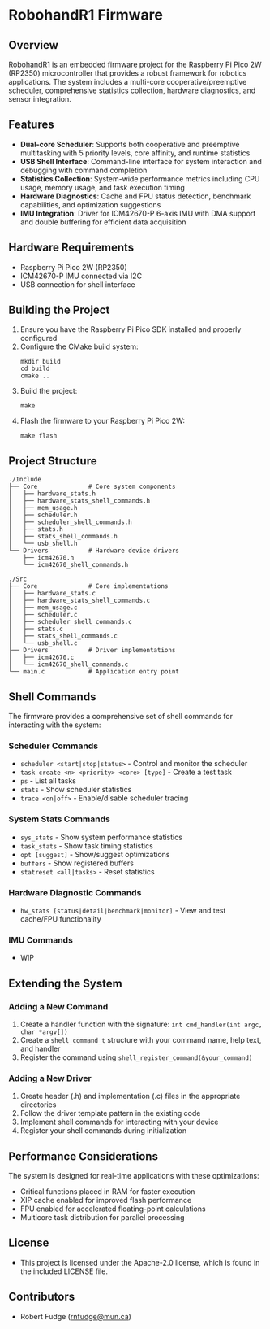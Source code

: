 # RobohandR1 Firmware

## Overview

RobohandR1 is an embedded firmware project for the Raspberry Pi Pico 2W (RP2350) microcontroller that provides a robust framework for robotics applications. The system includes a multi-core cooperative/preemptive scheduler, comprehensive statistics collection, hardware diagnostics, and sensor integration.

## Features

- **Dual-core Scheduler**: Supports both cooperative and preemptive multitasking with 5 priority levels, core affinity, and runtime statistics
- **USB Shell Interface**: Command-line interface for system interaction and debugging with command completion
- **Statistics Collection**: System-wide performance metrics including CPU usage, memory usage, and task execution timing
- **Hardware Diagnostics**: Cache and FPU status detection, benchmark capabilities, and optimization suggestions
- **IMU Integration**: Driver for ICM42670-P 6-axis IMU with DMA support and double buffering for efficient data acquisition

## Hardware Requirements

- Raspberry Pi Pico 2W (RP2350)
- ICM42670-P IMU connected via I2C
- USB connection for shell interface

## Building the Project

1. Ensure you have the Raspberry Pi Pico SDK installed and properly configured
2. Configure the CMake build system:
   ```
   mkdir build
   cd build
   cmake ..
   ```
3. Build the project:
   ```
   make
   ```
4. Flash the firmware to your Raspberry Pi Pico 2W:
   ```
   make flash
   ```

## Project Structure

```
./Include
├── Core              # Core system components
│   ├── hardware_stats.h
│   ├── hardware_stats_shell_commands.h
│   ├── mem_usage.h
│   ├── scheduler.h
│   ├── scheduler_shell_commands.h
│   ├── stats.h
│   ├── stats_shell_commands.h
│   └── usb_shell.h
└── Drivers           # Hardware device drivers
    ├── icm42670.h
    └── icm42670_shell_commands.h
    
./Src
├── Core              # Core implementations
│   ├── hardware_stats.c
│   ├── hardware_stats_shell_commands.c
│   ├── mem_usage.c
│   ├── scheduler.c
│   ├── scheduler_shell_commands.c
│   ├── stats.c
│   ├── stats_shell_commands.c
│   └── usb_shell.c
├── Drivers           # Driver implementations
│   ├── icm42670.c
│   └── icm42670_shell_commands.c
└── main.c            # Application entry point
```

## Shell Commands

The firmware provides a comprehensive set of shell commands for interacting with the system:

### Scheduler Commands
- `scheduler <start|stop|status>` - Control and monitor the scheduler
- `task create <n> <priority> <core> [type]` - Create a test task
- `ps` - List all tasks
- `stats` - Show scheduler statistics
- `trace <on|off>` - Enable/disable scheduler tracing

### System Stats Commands
- `sys_stats` - Show system performance statistics
- `task_stats` - Show task timing statistics
- `opt [suggest]` - Show/suggest optimizations
- `buffers` - Show registered buffers
- `statreset <all|tasks>` - Reset statistics

### Hardware Diagnostic Commands
- `hw_stats [status|detail|benchmark|monitor]` - View and test cache/FPU functionality

### IMU Commands
- WIP

## Extending the System

### Adding a New Command
1. Create a handler function with the signature: `int cmd_handler(int argc, char *argv[])`
2. Create a `shell_command_t` structure with your command name, help text, and handler
3. Register the command using `shell_register_command(&your_command)`

### Adding a New Driver
1. Create header (.h) and implementation (.c) files in the appropriate directories
2. Follow the driver template pattern in the existing code
3. Implement shell commands for interacting with your device
4. Register your shell commands during initialization

## Performance Considerations

The system is designed for real-time applications with these optimizations:
- Critical functions placed in RAM for faster execution
- XIP cache enabled for improved flash performance
- FPU enabled for accelerated floating-point calculations
- Multicore task distribution for parallel processing

## License

- This project is licensed under the Apache-2.0 license, which is found in the included LICENSE file.

## Contributors

- Robert Fudge (rnfudge@mun.ca)